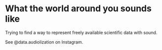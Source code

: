 # What the world around you sounds like
Trying to find a way to represent freely available scientific data with sound.

See @data.audiolization on Instagram.

